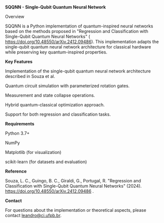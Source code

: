 **SQQNN - Single-Qubit Quantum Neural Network**

Overview

SQQNN is a Python implementation of quantum-inspired neural networks based on the methods proposed in "Regression and Classification with Single-Qubit Quantum Neural Networks" (
https://doi.org/10.48550/arXiv.2412.09486). This implementation adapts the single-qubit quantum neural network architecture for classical hardware while preserving key quantum-inspired properties.

**Key Features**

  Implementation of the single-qubit quantum neural network architecture described in  Souza et al.

  Quantum circuit simulation with parameterized rotation gates.
  
  Measurement and state collapse operations.
  
  Hybrid quantum-classical optimization approach.
  
  Support for both regression and classification tasks.

**Requirements**

  Python 3.7+
  
  NumPy
  
  Matplotlib (for visualization)
  
  scikit-learn (for datasets and evaluation)

**Reference**

  Souza, L. C., Guingo, B. C., Giraldi, G., Portugal, R. "Regression and Classification with Single-Qubit Quantum Neural Networks" (2024). https://doi.org/10.48550/arXiv.2412.09486 .

**Contact**

  For questions about the implementation or theoretical aspects, please contact leandro@ci.ufpb.br.
